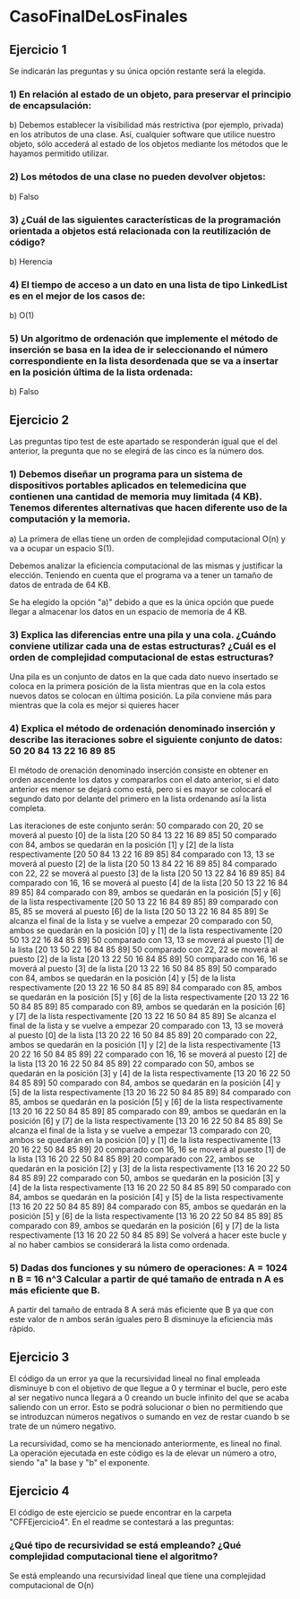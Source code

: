 # CasoFinalDeLosFinales

## Ejercicio 1

Se indicarán las preguntas y su única opción restante será la elegida.

### 1)     En relación al estado de un objeto, para preservar el principio de encapsulación:

b)    Debemos establecer la visibilidad más restrictiva (por ejemplo, privada) en los atributos de una clase. Así, cualquier software que utilice nuestro objeto, sólo accederá al estado de los objetos mediante los métodos que le hayamos permitido utilizar.

### 2)     Los métodos de una clase no pueden devolver objetos:

b)    Falso

### 3)     ¿Cuál de las siguientes características de la programación orientada a objetos está relacionada con la reutilización de código?

b)    Herencia

### 4)     El tiempo de acceso a un dato en una lista de tipo LinkedList es en el mejor de los casos de:

b)    O(1)

### 5)     Un algoritmo de ordenación que implemente el método de inserción se basa en la idea de ir seleccionando el número correspondiente en la lista desordenada que se va a insertar en la posición última de la lista ordenada:

b)    Falso

## Ejercicio 2

Las preguntas tipo test de este apartado se responderán igual que el del anterior, la pregunta que no se elegirá de las cinco es la número dos.

### 1) Debemos diseñar un programa para un sistema de dispositivos portables aplicados en telemedicina que contienen una cantidad de memoria muy limitada (4 KB). Tenemos diferentes alternativas que hacen diferente uso de la computación y la memoria.

a) La primera de ellas tiene un orden de complejidad computacional O(n) y va a ocupar un espacio S(1).

Debemos analizar la eficiencia computacional de las mismas y justificar la elección. Teniendo en cuenta que el programa va a tener un tamaño de datos de entrada de 64 KB.

Se ha elegido la opción "a)" debido a que es la única opción que puede llegar a almacenar los datos en un espacio de memoria de 4 KB.

### 3) Explica las diferencias entre una pila y una cola. ¿Cuándo conviene utilizar cada una de estas estructuras? ¿Cuál es el orden de complejidad computacional de estas estructuras? 

Una pila es un conjunto de datos en la que cada dato nuevo insertado se coloca en la primera posición de la lista mientras que en la cola estos nuevos datos se colocan en última posición. La pila conviene más para mientras que la cola es mejor si quieres hacer

### 4) Explica el método de ordenación denominado inserción y describe las iteraciones sobre el siguiente conjunto de datos: 50 20 84 13 22 16 89 85

El método de orenación denominado inserción consiste en obtener en orden ascendente los datos y compararlos con el dato anterior, si el dato anterior es menor se dejará como está, pero si es mayor se colocará el segundo dato por delante del primero en la lista ordenando así la lista completa.

Las iteraciones de este conjunto serán: 
50 comparado con 20, 20 se moverá al puesto [0] de la lista [20 50 84 13 22 16 89 85]
50 comparado con 84, ambos se quedarán en la posición [1] y [2] de la lista respectivamente [20 50 84 13 22 16 89 85]
84 comparado con 13, 13 se moverá al puesto [2] de la lista [20 50 13 84 22 16 89 85]
84 comparado con 22, 22 se moverá al puesto [3] de la lista [20 50 13 22 84 16 89 85]
84 comparado con 16, 16 se moverá al puesto [4] de la lista [20 50 13 22 16 84 89 85]
84 comparado con 89, ambos se quedarán en la posición [5] y [6] de la lista respectivamente [20 50 13 22 16 84 89 85]
89 comparado con 85, 85 se moverá al puesto [6] de la lista [20 50 13 22 16 84 85 89]
Se alcanza el final de la lista y se vuelve a empezar
20 comparado con 50, ambos se quedarán en la posición [0] y [1] de la lista respectivamente [20 50 13 22 16 84 85 89]
50 comparado con 13, 13 se moverá al puesto [1] de la lista [20 13 50 22 16 84 85 89]
50 comparado con 22, 22 se moverá al puesto [2] de la lista [20 13 22 50 16 84 85 89]
50 comparado con 16, 16 se moverá al puesto [3] de la lista [20 13 22 16 50 84 85 89]
50 comparado con 84, ambos se quedarán en la posición [4] y [5] de la lista respectivamente [20 13 22 16 50 84 85 89]
84 comparado con 85, ambos se quedarán en la posición [5] y [6] de la lista respectivamente [20 13 22 16 50 84 85 89]
85 comparado con 89, ambos se quedarán en la posición [6] y [7] de la lista respectivamente [20 13 22 16 50 84 85 89]
Se alcanza el final de la lista y se vuelve a empezar
20 comparado con 13, 13 se moverá al puesto [0] de la lista [13 20 22 16 50 84 85 89]
20 comparado con 22, ambos se quedarán en la posición [1] y [2] de la lista respectivamente [13 20 22 16 50 84 85 89]
22 comparado con 16, 16 se moverá al puesto [2] de la lista [13 20 16 22 50 84 85 89]
22 comparado con 50, ambos se quedarán en la posición [3] y [4] de la lista respectivamente [13 20 16 22 50 84 85 89]
50 comparado con 84, ambos se quedarán en la posición [4] y [5] de la lista respectivamente [13 20 16 22 50 84 85 89]
84 comparado con 85, ambos se quedarán en la posición [5] y [6] de la lista respectivamente [13 20 16 22 50 84 85 89]
85 comparado con 89, ambos se quedarán en la posición [6] y [7] de la lista respectivamente [13 20 16 22 50 84 85 89]
Se alcanza el final de la lista y se vuelve a empezar
13 comparado con 20, ambos se quedarán en la posición [0] y [1] de la lista respectivamente [13 20 16 22 50 84 85 89]
20 comparado con 16, 16 se moverá al puesto [1] de la lista [13 16 20 22 50 84 85 89]
20 comparado con 22, ambos se quedarán en la posición [2] y [3] de la lista respectivamente [13 16 20 22 50 84 85 89]
22 comparado con 50, ambos se quedarán en la posición [3] y [4] de la lista respectivamente [13 16 20 22 50 84 85 89]
50 comparado con 84, ambos se quedarán en la posición [4] y [5] de la lista respectivamente [13 16 20 22 50 84 85 89]
84 comparado con 85, ambos se quedarán en la posición [5] y [6] de la lista respectivamente [13 16 20 22 50 84 85 89]
85 comparado con 89, ambos se quedarán en la posición [6] y [7] de la lista respectivamente [13 16 20 22 50 84 85 89]
Se volverá a hacer este bucle y al no haber cambios se considerará la lista como ordenada.


### 5) Dadas dos funciones y su número de operaciones: A = 1024 n B = 16 n^3 Calcular a partir de qué tamaño de entrada n A es más eficiente que B.

A partir del tamaño de entrada 8 A será más eficiente que B ya que con este valor de n ambos serán iguales pero B disminuye la eficiencia más rápido.

## Ejercicio 3

El código da un error ya que la recursividad lineal no final empleada disminuye b con el objetivo de que llegue a 0 y terminar el bucle, pero este al ser negativo nunca llegará a 0 creando un bucle infinito del que se acaba saliendo con un error. Esto se podrá solucionar o bien no permitiendo que se introduzcan números negativos o sumando en vez de restar cuando b se trate de un número negativo.

La recursividad, como se ha mencionado anteriormente, es lineal no final. La operación ejecutada en este código es la de elevar un número a otro, siendo "a" la base y "b" el exponente.

## Ejercicio 4

El código de este ejercicio se puede encontrar en la carpeta "CFFEjercicio4". En el readme se contestará a las preguntas:

### ¿Qué tipo de recursividad se está empleando? ¿Qué complejidad computacional tiene el algoritmo?

Se está empleando una recursividad lineal que tiene una complejidad computacional de O(n)



